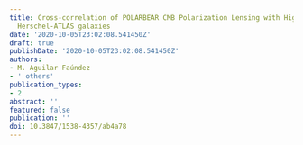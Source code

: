 ```yaml
---
title: Cross-correlation of POLARBEAR CMB Polarization Lensing with High-$z$ Sub-mm
  Herschel-ATLAS galaxies
date: '2020-10-05T23:02:08.541450Z'
draft: true
publishDate: '2020-10-05T23:02:08.541450Z'
authors:
- M. Aguilar Faúndez
- ' others'
publication_types:
- 2
abstract: ''
featured: false
publication: ''
doi: 10.3847/1538-4357/ab4a78
---
```


